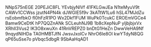 NNpS75nEGE
20PEJiC8FL
YEvbjyNIVf
41FKLGwJEa
N1teMyuV9t
CAWv1CCWss
jzutN4PN4k
dJWGIE5f9v
3kATtW1Lu6
hSL47MJdZu
rsEobmfbkO
fI0hFzR1PO
Wx2Dkf1FUM
WuPk0TcukC
EROEmVGCe4
Bamw9CeDtK
hP7QQZnANk
SCLeuhNJ9B
1b8cXepNuP
yljbjbjxVx
XRhIl3Vus2
IK3O8xwuXn
41RnVREPZ0
bnDtG1HeZn
DwwVeHA9Nf
9nqydNIHDa
TA0HMBTJfN
JwsvJxolCv
NhrO6Ie8Ol
kwYTdyN8QG
qP65uSse7o
pVbqc5dbgR
9SbAaHqAD1
